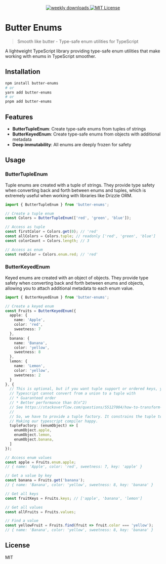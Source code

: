 
<div align="center">
  <a href="https://www.npmjs.com/package/butter-enums">
    <img alt="weekly downloads" src="https://img.shields.io/npm/dw/butter-enums?logo=npm" />
  </a>
  <a href="https://github.com/hunterwilhelm/butter-enums/blob/main/LICENSE">
    <img alt="MIT License" src="https://img.shields.io/github/license/hunterwilhelm/butter-enums?logo=open-source-initiative" />
  </a>
</div>

# Butter Enums

> Smooth like butter - Type-safe enum utilities for TypeScript

A lightweight TypeScript library providing type-safe enum utilities that make working with enums in TypeScript smoother.

## Installation

```bash
npm install butter-enums
# or
yarn add butter-enums
# or
pnpm add butter-enums
```

## Features

- **ButterTupleEnum**: Create type-safe enums from tuples of strings
- **ButterKeyedEnum**: Create type-safe enums from objects with additional metadata
- **Deep immutability**: All enums are deeply frozen for safety

## Usage

### ButterTupleEnum

Tuple enums are created with a tuple of strings. They provide type safety when converting back and forth between enums and tuples, which is extremely useful when working with libraries like Drizzle ORM.

```typescript
import { ButterTupleEnum } from 'butter-enums';

// Create a tuple enum
const Colors = ButterTupleEnum(['red', 'green', 'blue']);

// Access as tuple
const firstColor = Colors.get(0); // 'red'
const allColors = Colors.tuple; // readonly ['red', 'green', 'blue']
const colorCount = Colors.length; // 3

// Access as enum
const redColor = Colors.enum.red; // 'red'
```

### ButterKeyedEnum

Keyed enums are created with an object of objects. They provide type safety when converting back and forth between enums and objects, allowing you to attach additional metadata to each enum value.

```typescript
import { ButterKeyedEnum } from 'butter-enums';

// Create a keyed enum
const Fruits = ButterKeyedEnum({
  apple: {
    name: 'Apple',
    color: 'red',
    sweetness: 7
  },
  banana: {
    name: 'Banana',
    color: 'yellow',
    sweetness: 8
  },
  lemon: {
    name: 'Lemon',
    color: 'yellow',
    sweetness: 2
  }
}, {
  // This is optional, but if you want tuple support or ordered keys, you must provide it.
  // Typescript cannot convert from a union to a tuple with
  // * Guaranteed order
  // * Better performance than O(n^2)
  // See https://stackoverflow.com/questions/55127004/how-to-transform-union-type-to-tuple-type
  //
  // So, we have to provide a tuple factory. It constrains the tuple to make sure you're not missing any values.
  // Making our typescript compiler happy.
  tupleFactory: (enumObject) => [
    enumObject.apple,
    enumObject.lemon,
    enumObject.banana,
  ]
});

// Access enum values
const apple = Fruits.enum.apple;
// { name: 'Apple', color: 'red', sweetness: 7, key: 'apple' }

// Get a value by key
const banana = Fruits.get('banana');
// { name: 'Banana', color: 'yellow', sweetness: 8, key: 'banana' }

// Get all keys
const fruitKeys = Fruits.keys; // ['apple', 'banana', 'lemon']

// Get all values
const allFruits = Fruits.values;

// Find a value
const yellowFruit = Fruits.find(fruit => fruit.color === 'yellow');
// { name: 'Banana', color: 'yellow', sweetness: 8, key: 'banana' }
```

## License

MIT
